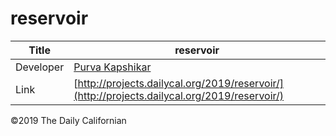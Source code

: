 # reservoir

| Title | reservoir |
|-|-|
| Developer    | [Purva Kapshikar](pkkapshikar@berkeley.edu) |
| Link | [http://projects.dailycal.org/2019/reservoir/](http://projects.dailycal.org/2019/reservoir/) |


©2019 The Daily Californian

